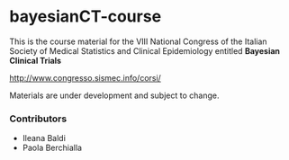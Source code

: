 # bayesianCT-course

This is the course material for the VIII National Congress of the Italian Society of Medical Statistics and Clinical Epidemiology entitled  **Bayesian Clinical Trials**  

http://www.congresso.sismec.info/corsi/

Materials are under development and subject to change. 


### Contributors

* Ileana Baldi
* Paola Berchialla
